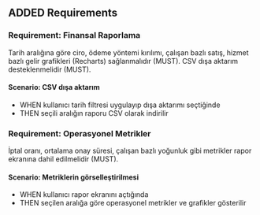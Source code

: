 ## ADDED Requirements

### Requirement: Finansal Raporlama

Tarih aralığına göre ciro, ödeme yöntemi kırılımı, çalışan bazlı satış, hizmet bazlı gelir grafikleri (Recharts) sağlanmalıdır (MUST). CSV dışa aktarım desteklenmelidir (MUST).

#### Scenario: CSV dışa aktarım

- WHEN kullanıcı tarih filtresi uygulayıp dışa aktarımı seçtiğinde
- THEN seçili aralığın raporu CSV olarak indirilir

### Requirement: Operasyonel Metrikler

İptal oranı, ortalama onay süresi, çalışan bazlı yoğunluk gibi metrikler rapor ekranına dahil edilmelidir (MUST).

#### Scenario: Metriklerin görselleştirilmesi

- WHEN kullanıcı rapor ekranını açtığında
- THEN seçilen aralığa göre operasyonel metrikler ve grafikler gösterilir
